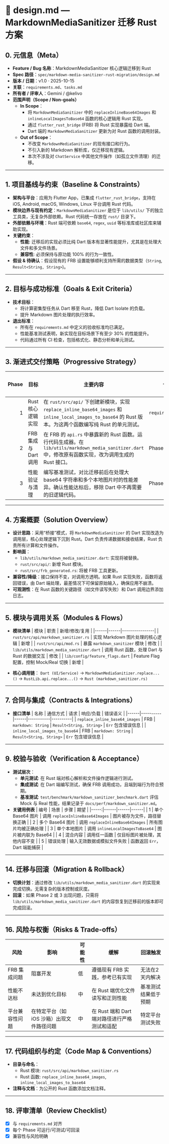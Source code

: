 # 🧠 design.md — MarkdownMediaSanitizer 迁移 Rust 方案

## 0. 元信息（Meta）

- **Feature / Bug 名称**：MarkdownMediaSanitizer 核心逻辑迁移到 Rust
- **Spec 路径**：`spec/markdown-media-sanitizer-rust-migration/design.md`
- **版本 / 日期**：v1.0 · 2025-10-15
- **关联**：`requirements.md`、`tasks.md`
- **所有者 / 评审人**：Gemini / @kelivo
- **范围声明（Scope / Non-goals）**
  - **In Scope**：
    - 将 `MarkdownMediaSanitizer` 中的 `replaceInlineBase64Images` 和 `inlineLocalImagesToBase64` 函数的核心逻辑用 Rust 实现。
    - 通过 `flutter_rust_bridge` (FRB) 将 Rust 实现暴露给 Dart 端。
    - Dart 端的 `MarkdownMediaSanitizer` 更新为对 Rust 函数的调用封装。
  - **Out of Scope**：
    - 不改变 `MarkdownMediaSanitizer` 的现有接口和行为。
    - 不引入新的 Markdown 解析库，仅迁移现有逻辑。
    - 本次不涉及对 `ChatService` 中其他文件操作（如孤立文件清理）的迁移。

---

## 1. 项目基线与约束（Baseline & Constraints）

- **架构与平台**：应用为 Flutter App，已集成 `flutter_rust_bridge`，支持在 iOS, Android, macOS, Windows, Linux 平台调用 Rust 代码。
- **模块边界与现有约定**：`MarkdownMediaSanitizer` 是位于 `lib/utils/` 下的独立工具类，无复杂外部依赖。Rust 代码统一存放在 `rust/` 目录下。
- **外部依赖与环境**：Rust 端可依赖 `base64`, `regex`, `uuid` 等标准库或社区库来辅助实现。
- **关键约束**：
    - **性能**: 迁移后的实现必须比纯 Dart 版本有显著性能提升，尤其是在处理大文件和多文件场景。
    - **兼容性**: 必须保持与原功能 100% 的行为一致性。
- **假设 & 待确认**：假设现有的 FRB 设置能够顺利支持所需的数据类型（`String`, `Result<String, String>`)。

---

## 2. 目标与成功标准（Goals & Exit Criteria）

- **技术目标**：
  - 将计算密集型任务从 Dart 移至 Rust，降低 Dart Isolate 的负载。
  - 提升 Markdown 图片处理的执行效率。
- **退出标准**：
  - 所有在 `requirements.md` 中定义的验收标准均已满足。
  - 性能基准测试表明，新实现在目标场景下有至少 30% 的性能提升。
  - 代码通过所有 CI 检查，包括格式化、静态分析和单元测试。

---

## 3. 渐进式交付策略（Progressive Strategy）

| Phase | 目标 | 主要内容 | 依赖 | 演示与验收 | 回滚点 |
|------:|------|----------|------|------------|--------|
| 1 | Rust 核心逻辑实现 | 在 `rust/src/api/` 下创建新模块，实现 `replace_inline_base64_images` 和 `inline_local_images_to_base64` 的 Rust 版本。为这两个函数编写纯 Rust 的单元测试。 | `requirements.md` | 单元测试通过 | 移除 Rust 模块代码 |
| 2 | FRB 集成与 Dart 调用 | 在 FRB 的 `api.rs` 中暴露新的 Rust 函数。运行代码生成器。在 `lib/utils/markdown_media_sanitizer.dart` 中，修改原有函数实现，改为调用生成的 Rust 接口。 | Phase 1 | Dart 端的集成测试通过 | 恢复 `markdown_media_sanitizer.dart` 的原实现 |
| 3 | 性能验证与清理 | 编写基准测试，对比迁移前后在处理大 base64 字符串和多个本地图片时的性能差异。确认性能达标后，移除 Dart 中不再需要的旧逻辑代码。 | Phase 2 | 性能测试报告 | 若性能不达标，回滚到 Phase 2 的 Dart 实现 |

---

## 4. 方案概要（Solution Overview）

- **设计思路**：采用“桥接”模式，将 `MarkdownMediaSanitizer` 的 Dart 实现改造为调用层，核心处理逻辑下沉到 Rust。Dart 负责传递数据和接收结果，Rust 负责所有计算和文件操作。
- **影响面**：
  - `lib/utils/markdown_media_sanitizer.dart`: 实现将被替换。
  - `rust/src/api/`: 新增 Rust 模块。
  - `rust/src/frb_generated.rs`: 将被 FRB 工具更新。
- **兼容性/降级**：接口保持不变，对调用方透明。如果 Rust 实现失败，函数将返回错误，由 Dart 端处理，最差情况下可保留原始输入，确保应用不崩溃。
- **可观测性**：在 Rust 函数的关键路径（如文件读写失败）和 Dart 调用边界添加日志。

---

## 5. 模块与调用关系（Modules & Flows）

- **模块清单**
| 模块 | 职责 | 新增/修改/复用 |
|------|------|----------------|
| `rust/src/api/markdown_sanitizer.rs` | 实现 Markdown 图片处理的核心逻辑 | 新增 |
| `rust/src/api/mod.rs` | 暴露 `markdown_sanitizer` 模块 | 修改 |
| `lib/utils/markdown_media_sanitizer.dart` | 调用 Rust 函数，处理 Dart 与 Rust 的数据交互 | 修改 |
| `lib/config/feature_flags.dart` | Feature Flag 配置，控制 Mock/Real 切换 | 新增 |

- **核心调用链**：
  `Dart (UI/Service)` → `MarkdownMediaSanitizer.replace...()` → `RustLib.api.replace...()` → `Rust (markdown_sanitizer.rs)`

---

## 7. 合同与集成（Contracts & Integrations）

- **接口清单**
  | 名称 | 通信方式 | 请求 | 响应/负载 | 错误语义 |
  |------|----------|------|-----------|----------|
  | `replace_inline_base64_images` | FRB | `markdown: String` | `Result<String, String>` | `Err` 包含错误信息 |
  | `inline_local_images_to_base64` | FRB | `markdown: String` | `Result<String, String>` | `Err` 包含错误信息 |

---

## 9. 校验与验收（Verification & Acceptance）

- **测试层次**：
  - **单元测试**: 在 Rust 端对核心解析和文件操作逻辑进行测试。
  - **集成测试**: 在 Dart 端编写测试，确保 FRB 调用成功，且端到端行为符合预期。
  - **基准测试**: `test/benchmark/markdown_sanitizer_benchmark.dart` 评估 Mock 与 Real 性能，结果记录于 `docs/perf/markdown_sanitizer.md`。
- **关键用例表**
  | 编号 | 场景 | 步骤 | 期望 |
  |-----:|------|------|------|
  | 1 | 单个 Base64 图片 | 调用 `replaceInlineBase64Images` | 图片被存为文件，路径替换正确 |
  | 2 | 多个 Base64 图片 | 调用 `replaceInlineBase64Images` | 所有图片均被正确处理 |
  | 3 | 单个本地图片 | 调用 `inlineLocalImagesToBase64` | 图片被内联为 Base64 |
  | 4 | 混合内容 | 调用任一函数 | 仅目标图片被处理，其他内容不变 |
  | 5 | 错误处理 | 输入无效数据或模拟文件失败 | 函数返回 `Err`，Dart 端能捕获 |

---

## 14. 迁移与回滚（Migration & Rollback）

- **切换计划**：通过修改 `lib/utils/markdown_media_sanitizer.dart` 的实现来完成切换。无需复杂的版本控制或灰度。
- **回滚**：如果 Phase 2 或 3 出现问题，只需将 `lib/utils/markdown_media_sanitizer.dart` 的内容恢复到迁移前的版本即可完成回滚。

---

## 16. 风险与权衡（Risks & Trade-offs）

| 风险 | 影响 | 可能性 | 缓解 | 回滚触发 |
|------|------|--------|------|----------|
| FRB 集成问题 | 阻塞开发 | 低 | 遵循现有 FRB 实践，参考已有实现 | 无法在2天内解决 | 
| 性能不达标 | 未达到优化目标 | 中 | 在 Rust 端优化文件读写和正则性能 | 基准测试结果低于预期 |
| 平台兼容性问题 | 在特定平台（如 iOS 沙箱）出现文件路径问题 | 中 | 在 Rust 端和 Dart 端对路径进行严格测试和适配 | 特定平台测试失败 |

---

## 17. 代码组织与约定（Code Map & Conventions）

- **目录与命名**：
  - Rust 模块: `rust/src/api/markdown_sanitizer.rs`
  - Rust 函数: `replace_inline_base64_images`, `inline_local_images_to_base64`
- **注释与文档**：为公开的 Rust 函数添加文档注释。

---

## 18. 评审清单（Review Checklist）

- [x] 与 `requirements.md` 对齐
- [x] 每个 Phase 可运行/可测试/可回滚
- [x] 兼容性与风险明确
